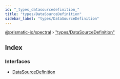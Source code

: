 ```yaml
---
id: "_types_datasourcedefinition_"
title: "types/DataSourceDefinition"
sidebar_label: "types/DataSourceDefinition"
---
```


[@prismatic-io/spectral](../index.md) › ["types/DataSourceDefinition"](_types_datasourcedefinition_.md)

## Index

### Interfaces

* [DataSourceDefinition](../interfaces/_types_datasourcedefinition_.datasourcedefinition.md)
